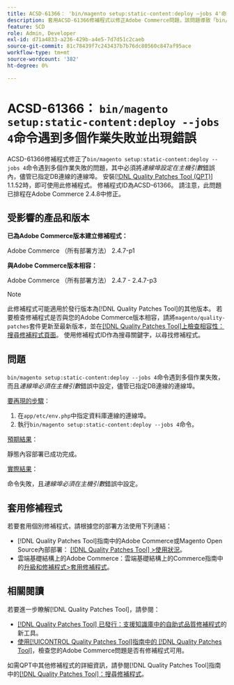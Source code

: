 ```yaml
---
title: ACSD-61366： 'bin/magento setup:static-content:deploy —jobs 4'命令遇到多個作業失敗並出現錯誤
description: 套用ACSD-61366修補程式以修正Adobe Commerce問題，該問題導致「bin/magento setup:static-content:deploy —jobs 4」命令遇到多個作業失敗，且必須在主機引數*錯誤中設定*Port，儘管已指定DB連線的連線埠。
feature: SCD
role: Admin, Developer
exl-id: d71a4833-a236-429b-a4e5-7d7d51c2caeb
source-git-commit: 81c78439f7c243437b7b76dc80560c847af95ace
workflow-type: tm+mt
source-wordcount: '382'
ht-degree: 0%

---
```


# ACSD-61366： `bin/magento setup:static-content:deploy --jobs 4`命令遇到多個作業失敗並出現錯誤

ACSD-61366修補程式修正了`bin/magento setup:static-content:deploy --jobs 4`命令遇到多個作業失敗的問題，其中必須將&#x200B;*連線埠設定在主機引數*&#x200B;錯誤內，儘管已指定DB連線的連線埠。 安裝[[!DNL Quality Patches Tool (QPT)]](https://experienceleague.adobe.com/zh-hant/docs/commerce-knowledge-base/kb/announcements/commerce-announcements/magento-quality-patches-released-new-tool-to-self-serve-quality-patches) 1.1.52時，即可使用此修補程式。 修補程式ID為ACSD-61366。 請注意，此問題已排程在Adobe Commerce 2.4.8中修正。

## 受影響的產品和版本

**已為Adobe Commerce版本建立修補程式：**

Adobe Commerce （所有部署方法） 2.4.7-p1

**與Adobe Commerce版本相容：**

Adobe Commerce （所有部署方法） 2.4.7 - 2.4.7-p3

>[!NOTE]
>
>此修補程式可能適用於發行版本為[!DNL Quality Patches Tool]的其他版本。 若要檢查修補程式是否與您的Adobe Commerce版本相容，請將`magento/quality-patches`套件更新至最新版本，並在[[!DNL Quality Patches Tool]上檢查相容性：搜尋修補程式頁面](https://experienceleague.adobe.com/tools/commerce-quality-patches/index.html?lang=zh-Hant)。 使用修補程式ID作為搜尋關鍵字，以尋找修補程式。

## 問題

`bin/magento setup:static-content:deploy --jobs 4`命令遇到多個作業失敗，而且&#x200B;*連線埠必須在主機引數*&#x200B;錯誤中設定，儘管已指定DB連線的連線埠。

<u>要再現的步驟</u>：

1. 在`app/etc/env.php`中指定資料庫連線的連線埠。
1. 執行`bin/magento setup:static-content:deploy --jobs 4`命令。

<u>預期結果</u>：

靜態內容部署已成功完成。

<u>實際結果</u>：

命令失敗，且&#x200B;*連線埠必須在主機引數*&#x200B;錯誤中設定。

## 套用修補程式

若要套用個別修補程式，請根據您的部署方法使用下列連結：

* [!DNL Quality Patches Tool]指南中的Adobe Commerce或Magento Open Source內部部署： [[!DNL Quality Patches Tool] >使用狀況](/help/tools/quality-patches-tool/usage.md)。
* 雲端基礎結構上的Adobe Commerce：雲端基礎結構上的Commerce指南中的[升級和修補程式>套用修補程式](https://experienceleague.adobe.com/docs/commerce-cloud-service/user-guide/develop/upgrade/apply-patches.html?lang=zh-Hant)。

## 相關閱讀

若要進一步瞭解[!DNL Quality Patches Tool]，請參閱：

* [[!DNL Quality Patches Tool] 已發行：支援知識庫中的自助式品質修補程式](https://experienceleague.adobe.com/zh-hant/docs/commerce-knowledge-base/kb/announcements/commerce-announcements/magento-quality-patches-released-new-tool-to-self-serve-quality-patches)的新工具。
* [使用[!UICONTROL Quality Patches Tool]指南中的 [!DNL Quality Patches Tool]](/help/tools/quality-patches-tool/patches-available-in-qpt/check-patch-for-magento-issue-with-magento-quality-patches.md)，檢查您的Adobe Commerce問題是否有修補程式可用。


如需QPT中其他修補程式的詳細資訊，請參閱[!DNL Quality Patches Tool]指南中的[[!DNL Quality Patches Tool]：搜尋修補程式](https://experienceleague.adobe.com/tools/commerce-quality-patches/index.html?lang=zh-Hant)。
